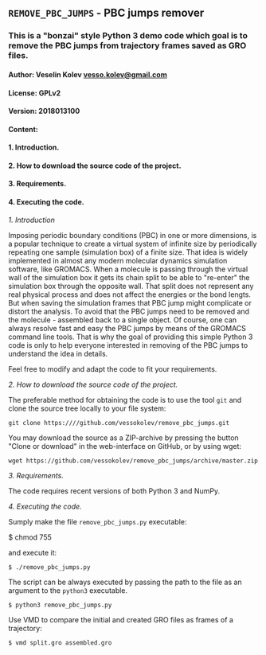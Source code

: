 ## ``REMOVE_PBC_JUMPS`` - PBC jumps remover

### This is a "bonzai" style Python 3 demo code which goal is to remove the PBC jumps from trajectory frames saved as GRO files.

#### Author: Veselin Kolev <vesso.kolev@gmail.com>
#### License: GPLv2
#### Version: 2018013100

#### Content:

#### 1. Introduction.
#### 2. How to download the source code of the project.
#### 3. Requirements.
#### 4. Executing the code.


_1. Introduction_

Imposing periodic boundary conditions (PBC) in one or more dimensions, is a popular technique to create a virtual system of infinite size by periodically repeating one sample (simulation box) of a finite size. That idea is widely implemented in almost any modern molecular dynamics simulation software, like GROMACS. When a molecule is passing through the virtual wall of the simulation box it gets its chain split to be able to "re-enter" the simulation box through the opposite wall. That split does not represent any real physical process and does not affect the energies or the bond lengts. But when saving the simulation frames that PBC jump might complicate or distort the analysis. To avoid that the PBC jumps need to be removed and the molecule - assembled back to a single object. Of course, one can always resolve fast and easy the PBC jumps by means of the GROMACS command line tools. That is why the goal of providing this simple Python 3 code is only to help everyone interested in removing of the PBC jumps to understand the idea in details.

Feel free to modify and adapt the code to fit your requirements.


_2. How to download the source code of the project._

The preferable method for obtaining the code is to use the tool ``git`` and clone the source tree locally to your file system:

```
git clone https:////github.com/vessokolev/remove_pbc_jumps.git
```

You may download the source as a ZIP-archive by pressing the button "Clone or download" in the web-interface on GitHub, or by using wget:

```
wget https://github.com/vessokolev/remove_pbc_jumps/archive/master.zip
```


_3. Requirements._

The code requires recent versions of both Python 3 and NumPy.


_4. Executing the code._

Sumply make the file ``remove_pbc_jumps.py`` executable:

$ chmod 755

and execute it:

```
$ ./remove_pbc_jumps.py
```

The script can be always executed by passing the path to the file as an argument to the ``python3`` executable.

```
$ python3 remove_pbc_jumps.py
```

Use VMD to compare the initial and created GRO files as frames of a trajectory:

```
$ vmd split.gro assembled.gro
```

